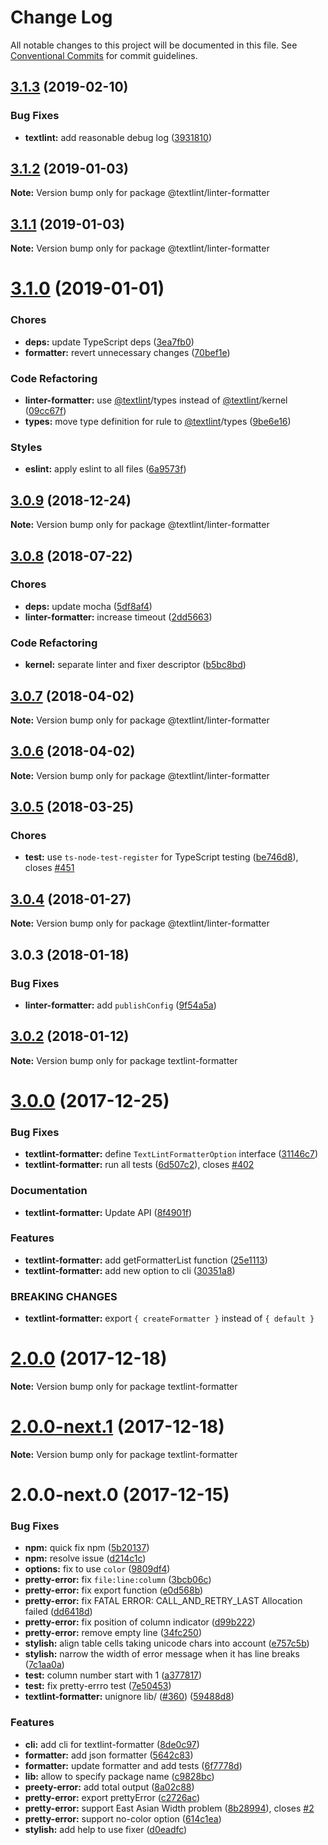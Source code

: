 # Change Log

All notable changes to this project will be documented in this file.
See [Conventional Commits](https://conventionalcommits.org) for commit guidelines.

<a name="3.1.3"></a>
## [3.1.3](https://github.com/textlint/textlint/compare/@textlint/linter-formatter@3.1.2...@textlint/linter-formatter@3.1.3) (2019-02-10)


### Bug Fixes

* **textlint:** add reasonable debug log ([3931810](https://github.com/textlint/textlint/commit/3931810))





<a name="3.1.2"></a>
## [3.1.2](https://github.com/textlint/textlint/compare/@textlint/linter-formatter@3.1.1...@textlint/linter-formatter@3.1.2) (2019-01-03)

**Note:** Version bump only for package @textlint/linter-formatter





<a name="3.1.1"></a>
## [3.1.1](https://github.com/textlint/textlint/compare/@textlint/linter-formatter@3.1.0...@textlint/linter-formatter@3.1.1) (2019-01-03)

**Note:** Version bump only for package @textlint/linter-formatter





<a name="3.1.0"></a>
# [3.1.0](https://github.com/textlint/textlint/compare/@textlint/linter-formatter@3.0.9...@textlint/linter-formatter@3.1.0) (2019-01-01)


### Chores

* **deps:** update TypeScript deps ([3ea7fb0](https://github.com/textlint/textlint/commit/3ea7fb0))
* **formatter:** revert unnecessary changes ([70bef1e](https://github.com/textlint/textlint/commit/70bef1e))


### Code Refactoring

* **linter-formatter:** use [@textlint](https://github.com/textlint)/types instead of [@textlint](https://github.com/textlint)/kernel ([09cc67f](https://github.com/textlint/textlint/commit/09cc67f))
* **types:** move type definition for rule to [@textlint](https://github.com/textlint)/types ([9be6e16](https://github.com/textlint/textlint/commit/9be6e16))


### Styles

* **eslint:** apply eslint to all files ([6a9573f](https://github.com/textlint/textlint/commit/6a9573f))




<a name="3.0.9"></a>
## [3.0.9](https://github.com/textlint/textlint/compare/@textlint/linter-formatter@3.0.8...@textlint/linter-formatter@3.0.9) (2018-12-24)




**Note:** Version bump only for package @textlint/linter-formatter

<a name="3.0.8"></a>
## [3.0.8](https://github.com/textlint/textlint/compare/@textlint/linter-formatter@3.0.7...@textlint/linter-formatter@3.0.8) (2018-07-22)


### Chores

* **deps:** update mocha ([5df8af4](https://github.com/textlint/textlint/commit/5df8af4))
* **linter-formatter:** increase timeout ([2dd5663](https://github.com/textlint/textlint/commit/2dd5663))


### Code Refactoring

* **kernel:** separate linter and fixer descriptor ([b5bc8bd](https://github.com/textlint/textlint/commit/b5bc8bd))




<a name="3.0.7"></a>
## [3.0.7](https://github.com/textlint/textlint/compare/@textlint/linter-formatter@3.0.6...@textlint/linter-formatter@3.0.7) (2018-04-02)




**Note:** Version bump only for package @textlint/linter-formatter

<a name="3.0.6"></a>
## [3.0.6](https://github.com/textlint/textlint/compare/@textlint/linter-formatter@3.0.5...@textlint/linter-formatter@3.0.6) (2018-04-02)




**Note:** Version bump only for package @textlint/linter-formatter

<a name="3.0.5"></a>
## [3.0.5](https://github.com/textlint/textlint/compare/@textlint/linter-formatter@3.0.4...@textlint/linter-formatter@3.0.5) (2018-03-25)


### Chores

* **test:** use `ts-node-test-register` for TypeScript testing ([be746d8](https://github.com/textlint/textlint/commit/be746d8)), closes [#451](https://github.com/textlint/textlint/issues/451)




<a name="3.0.4"></a>
## [3.0.4](https://github.com/textlint/textlint/compare/@textlint/linter-formatter@3.0.3...@textlint/linter-formatter@3.0.4) (2018-01-27)




**Note:** Version bump only for package @textlint/linter-formatter

<a name="3.0.3"></a>
## 3.0.3 (2018-01-18)


### Bug Fixes

* **linter-formatter:** add `publishConfig` ([9f54a5a](https://github.com/textlint/textlint/commit/9f54a5a))




<a name="3.0.2"></a>
## [3.0.2](https://github.com/textlint/textlint/compare/textlint-formatter@3.0.1...textlint-formatter@3.0.2) (2018-01-12)




**Note:** Version bump only for package textlint-formatter

<a name="3.0.0"></a>
# [3.0.0](https://github.com/textlint/textlint/compare/textlint-formatter@2.0.0...textlint-formatter@3.0.0) (2017-12-25)


### Bug Fixes

* **textlint-formatter:** define `TextLintFormatterOption` interface ([31146c7](https://github.com/textlint/textlint/commit/31146c7))
* **textlint-formatter:** run all tests ([6d507c2](https://github.com/textlint/textlint/commit/6d507c2)), closes [#402](https://github.com/textlint/textlint/issues/402)


### Documentation

* **textlint-formatter:** Update API ([8f4901f](https://github.com/textlint/textlint/commit/8f4901f))


### Features

* **textlint-formatter:** add getFormatterList function ([25e1113](https://github.com/textlint/textlint/commit/25e1113))
* **textlint-formatter:** add new option to cli ([30351a8](https://github.com/textlint/textlint/commit/30351a8))


### BREAKING CHANGES

* **textlint-formatter:** export `{ createFormatter }` instead of `{ default }`




<a name="2.0.0"></a>
# [2.0.0](https://github.com/textlint/textlint/compare/textlint-formatter@2.0.0-next.1...textlint-formatter@2.0.0) (2017-12-18)




**Note:** Version bump only for package textlint-formatter

<a name="2.0.0-next.1"></a>
# [2.0.0-next.1](https://github.com/textlint/textlint/compare/textlint-formatter@2.0.0-next.0...textlint-formatter@2.0.0-next.1) (2017-12-18)




**Note:** Version bump only for package textlint-formatter

<a name="2.0.0-next.0"></a>
# 2.0.0-next.0 (2017-12-15)


### Bug Fixes

* **npm:** quick fix npm ([5b20137](https://github.com/textlint/textlint/commit/5b20137))
* **npm:** resolve issue ([d214c1c](https://github.com/textlint/textlint/commit/d214c1c))
* **options:** fix to use `color` ([9809df4](https://github.com/textlint/textlint/commit/9809df4))
* **pretty-error:** fix `file:line:column` ([3bcb06c](https://github.com/textlint/textlint/commit/3bcb06c))
* **pretty-error:** fix export function ([e0d568b](https://github.com/textlint/textlint/commit/e0d568b))
* **pretty-error:** fix FATAL ERROR: CALL_AND_RETRY_LAST Allocation failed ([dd6418d](https://github.com/textlint/textlint/commit/dd6418d))
* **pretty-error:** fix position of column indicator ([d99b222](https://github.com/textlint/textlint/commit/d99b222))
* **pretty-error:** remove empty line ([34fc250](https://github.com/textlint/textlint/commit/34fc250))
* **stylish:** align table cells taking unicode chars into account ([e757c5b](https://github.com/textlint/textlint/commit/e757c5b))
* **stylish:** narrow the width of error message when it has line breaks ([7c1aa0a](https://github.com/textlint/textlint/commit/7c1aa0a))
* **test:** column number start with 1 ([a377817](https://github.com/textlint/textlint/commit/a377817))
* **test:** fix pretty-errro test ([7e50453](https://github.com/textlint/textlint/commit/7e50453))
* **textlint-formatter:** unignore lib/ ([#360](https://github.com/textlint/textlint/issues/360)) ([59488d8](https://github.com/textlint/textlint/commit/59488d8))


### Features

* **cli:** add cli for textlint-formatter ([8de0c97](https://github.com/textlint/textlint/commit/8de0c97))
* **formatter:** add json formatter ([5642c83](https://github.com/textlint/textlint/commit/5642c83))
* **formatter:** update formatter and add tests ([6f7778d](https://github.com/textlint/textlint/commit/6f7778d))
* **lib:** allow to specify package name ([c9828bc](https://github.com/textlint/textlint/commit/c9828bc))
* **preety-error:** add total output ([8a02c88](https://github.com/textlint/textlint/commit/8a02c88))
* **pretty-error:** export prettyError ([c2726ac](https://github.com/textlint/textlint/commit/c2726ac))
* **pretty-error:** support East Asian Width problem ([8b28994](https://github.com/textlint/textlint/commit/8b28994)), closes [#2](https://github.com/textlint/textlint/issues/2)
* **pretty-error:** support no-color option ([614c1ea](https://github.com/textlint/textlint/commit/614c1ea))
* **stylish:** add help to use fixer ([d0eadfc](https://github.com/textlint/textlint/commit/d0eadfc))
